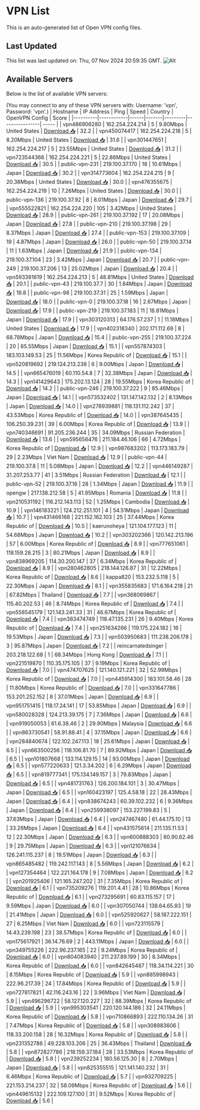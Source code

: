 # VPN List

This is an auto-generated list of Open VPN config files.

## Last Updated

This list was last updated on: Thu, 07 Nov 2024 20:59:35 GMT.
![Alt](https://repobeats.axiom.co/api/embed/186b98318ef1479477931607c1ad7d823f12451f.svg "Repobeats analytics image")

## Available Servers

Below is the list of available VPN servers:

(You may connect to any of these VPN servers with: Username: 'vpn', Password: 'vpn'.)
| Hostname | IP Address | Ping | Speed | Country | OpenVPN Config | Score |
|----------|------------|------|-------|---------|----------------| ----- |
| vpn486906280 | 162.254.224.214 | 5 | 9.80Mbps | United States | [Download 📥](./configs/server_0_US.ovpn) | 32.2 |
| vpn450074417 | 162.254.224.218 | 5 | 8.20Mbps | United States | [Download 📥](./configs/server_1_US.ovpn) | 31.6 |
| vpn301447651 | 162.254.224.217 | 5 | 23.55Mbps | United States | [Download 📥](./configs/server_2_US.ovpn) | 31.2 |
| vpn723544366 | 162.254.224.221 | 5 | 22.86Mbps | United States | [Download 📥](./configs/server_3_US.ovpn) | 30.5 |
| public-vpn-231 | 219.100.37.170 | 18 | 10.61Mbps | Japan | [Download 📥](./configs/server_4_JP.ovpn) | 30.2 |
| vpn314773604 | 162.254.224.215 | 9 | 20.38Mbps | United States | [Download 📥](./configs/server_5_US.ovpn) | 30.0 |
| vpn476355675 | 162.254.224.219 | 10 | 7.26Mbps | United States | [Download 📥](./configs/server_6_US.ovpn) | 30.0 |
| public-vpn-136 | 219.100.37.92 | 8 | 8.01Mbps | Japan | [Download 📥](./configs/server_7_JP.ovpn) | 29.7 |
| vpn555522821 | 162.254.224.220 | 105 | 3.42Mbps | United States | [Download 📥](./configs/server_8_US.ovpn) | 28.9 |
| public-vpn-261 | 219.100.37.192 | 17 | 20.08Mbps | Japan | [Download 📥](./configs/server_9_JP.ovpn) | 27.8 |
| public-vpn-210 | 219.100.37.198 | 29 | 8.37Mbps | Japan | [Download 📥](./configs/server_10_JP.ovpn) | 27.4 |
| public-vpn-153 | 219.100.37.109 | 19 | 4.87Mbps | Japan | [Download 📥](./configs/server_11_JP.ovpn) | 26.0 |
| public-vpn-50 | 219.100.37.14 | 11 | 1.63Mbps | Japan | [Download 📥](./configs/server_12_JP.ovpn) | 21.9 |
| public-vpn-134 | 219.100.37.104 | 23 | 3.42Mbps | Japan | [Download 📥](./configs/server_13_JP.ovpn) | 20.7 |
| public-vpn-249 | 219.100.37.206 | 13 | 25.02Mbps | Japan | [Download 📥](./configs/server_14_JP.ovpn) | 20.4 |
| vpn593381619 | 162.254.224.213 | 5 | 48.81Mbps | United States | [Download 📥](./configs/server_15_US.ovpn) | 20.1 |
| public-vpn-43 | 219.100.37.7 | 30 | 1.84Mbps | Japan | [Download 📥](./configs/server_16_JP.ovpn) | 19.8 |
| public-vpn-98 | 219.100.37.31 | 25 | 1.59Mbps | Japan | [Download 📥](./configs/server_17_JP.ovpn) | 18.0 |
| public-vpn-0 | 219.100.37.18 | 16 | 2.67Mbps | Japan | [Download 📥](./configs/server_18_JP.ovpn) | 17.9 |
| public-vpn-219 | 219.100.37.183 | 11 | 18.81Mbps | Japan | [Download 📥](./configs/server_19_JP.ovpn) | 17.9 |
| vpn303120313 | 64.176.57.237 | 1 | 11.18Mbps | United States | [Download 📥](./configs/server_20_US.ovpn) | 17.9 |
| vpn402318340 | 202.171.112.69 | 8 | 68.78Mbps | Japan | [Download 📥](./configs/server_21_JP.ovpn) | 15.4 |
| public-vpn-255 | 219.100.37.224 | 20 | 65.55Mbps | Japan | [Download 📥](./configs/server_22_JP.ovpn) | 15.1 |
| vpn557874303 | 183.103.149.53 | 25 | 11.56Mbps | Korea Republic of | [Download 📥](./configs/server_23_KR.ovpn) | 15.1 |
| vpn520819692 | 219.124.213.238 | 6 | 9.00Mbps | Japan | [Download 📥](./configs/server_24_JP.ovpn) | 14.5 |
| vpn665476019 | 60.110.54.8 | 7 | 32.38Mbps | Japan | [Download 📥](./configs/server_25_JP.ovpn) | 14.3 |
| vpn141429643 | 175.202.13.124 | 28 | 19.55Mbps | Korea Republic of | [Download 📥](./configs/server_26_KR.ovpn) | 14.2 |
| public-vpn-246 | 219.100.37.222 | 9 | 85.46Mbps | Japan | [Download 📥](./configs/server_27_JP.ovpn) | 14.1 |
| vpn573532402 | 131.147.142.132 | 2 | 8.13Mbps | Japan | [Download 📥](./configs/server_28_JP.ovpn) | 14.0 |
| vpn278939881 | 118.131.112.242 | 37 | 43.53Mbps | Korea Republic of | [Download 📥](./configs/server_29_KR.ovpn) | 14.0 |
| vpn387645435 | 106.250.39.231 | 39 | 6.00Mbps | Korea Republic of | [Download 📥](./configs/server_30_KR.ovpn) | 13.9 |
| vpn740346691 | 91.205.236.244 | 35 | 34.09Mbps | Russian Federation | [Download 📥](./configs/server_31_RU.ovpn) | 13.6 |
| vpn595656476 | 211.184.46.106 | 66 | 4.72Mbps | Korea Republic of | [Download 📥](./configs/server_32_KR.ovpn) | 12.9 |
| vpn987683202 | 113.173.183.79 | 29 | 2.23Mbps | Viet Nam | [Download 📥](./configs/server_33_VN.ovpn) | 12.9 |
| public-vpn-44 | 219.100.37.8 | 11 | 5.08Mbps | Japan | [Download 📥](./configs/server_34_JP.ovpn) | 12.2 |
| vpn446149287 | 31.207.253.77 | 41 | 3.51Mbps | Russian Federation | [Download 📥](./configs/server_35_RU.ovpn) | 12.1 |
| public-vpn-52 | 219.100.37.16 | 28 | 1.34Mbps | Japan | [Download 📥](./configs/server_36_JP.ovpn) | 11.9 |
| opengw | 217.138.212.58 | 5 | 41.95Mbps | Romania | [Download 📥](./configs/server_37_RO.ovpn) | 11.8 |
| vpn210531192 | 116.212.143.113 | 52 | 1.25Mbps | Cambodia | [Download 📥](./configs/server_38_KH.ovpn) | 10.9 |
| vpn146183221 | 124.212.251.101 | 4 | 54.51Mbps | Japan | [Download 📥](./configs/server_39_JP.ovpn) | 10.7 |
| vpn431466168 | 221.152.162.103 | 25 | 37.44Mbps | Korea Republic of | [Download 📥](./configs/server_40_KR.ovpn) | 10.5 |
| kaerunoheya | 121.104.177.123 | 11 | 54.68Mbps | Japan | [Download 📥](./configs/server_41_JP.ovpn) | 10.2 |
| vpn303202366 | 120.142.213.196 | 57 | 6.00Mbps | Korea Republic of | [Download 📥](./configs/server_42_KR.ovpn) | 8.9 |
| vpn777651061 | 118.159.28.215 | 3 | 80.21Mbps | Japan | [Download 📥](./configs/server_43_JP.ovpn) | 8.9 |
| vpn838969205 | 114.30.200.147 | 37 | 6.34Mbps | Korea Republic of | [Download 📥](./configs/server_44_KR.ovpn) | 8.9 |
| vpn280462805 | 218.144.126.87 | 31 | 12.22Mbps | Korea Republic of | [Download 📥](./configs/server_45_KR.ovpn) | 8.6 |
| kappa820 | 153.232.5.118 | 5 | 22.30Mbps | Japan | [Download 📥](./configs/server_46_JP.ovpn) | 8.1 |
| vpn355835683 | 171.6.164.218 | 21 | 67.82Mbps | Thailand | [Download 📥](./configs/server_47_TH.ovpn) | 7.7 |
| vpn368069867 | 115.40.202.53 | 46 | 8.74Mbps | Korea Republic of | [Download 📥](./configs/server_48_KR.ovpn) | 7.4 |
| vpn558545179 | 121.143.241.33 | 31 | 46.67Mbps | Korea Republic of | [Download 📥](./configs/server_49_KR.ovpn) | 7.4 |
| vpn383474749 | 118.47.135.231 | 26 | 9.40Mbps | Korea Republic of | [Download 📥](./configs/server_50_KR.ovpn) | 7.4 |
| vpn251634266 | 119.175.224.182 | 16 | 19.53Mbps | Japan | [Download 📥](./configs/server_51_JP.ovpn) | 7.3 |
| vpn503950683 | 111.238.206.178 | 3 | 95.87Mbps | Japan | [Download 📥](./configs/server_52_JP.ovpn) | 7.2 |
| reincarnatedsinger | 203.218.122.68 | 1 | 68.34Mbps | Hong Kong | [Download 📥](./configs/server_53_HK.ovpn) | 7.1 |
| vpn221519870 | 110.35.175.105 | 37 | 9.19Mbps | Korea Republic of | [Download 📥](./configs/server_54_KR.ovpn) | 7.0 |
| vpn474707625 | 121.140.121.221 | 32 | 52.99Mbps | Korea Republic of | [Download 📥](./configs/server_55_KR.ovpn) | 7.0 |
| vpn445914300 | 183.101.58.46 | 28 | 11.80Mbps | Korea Republic of | [Download 📥](./configs/server_56_KR.ovpn) | 7.0 |
| vpn331647786 | 153.201.252.152 | 8 | 37.01Mbps | Japan | [Download 📥](./configs/server_57_JP.ovpn) | 6.9 |
| vpn951751415 | 118.17.24.141 | 17 | 53.85Mbps | Japan | [Download 📥](./configs/server_58_JP.ovpn) | 6.9 |
| vpn580028328 | 124.213.39.175 | 7 | 7.36Mbps | Japan | [Download 📥](./configs/server_59_JP.ovpn) | 6.6 |
| vpn919050053 | 61.6.38.46 | 2 | 29.90Mbps | Malaysia | [Download 📥](./configs/server_60_MY.ovpn) | 6.6 |
| vpn863730541 | 58.91.88.41 | 4 | 37.15Mbps | Japan | [Download 📥](./configs/server_61_JP.ovpn) | 6.6 |
| vpn284840674 | 122.102.247.113 | 18 | 25.61Mbps | Japan | [Download 📥](./configs/server_62_JP.ovpn) | 6.5 |
| vpn663500256 | 118.106.81.70 | 7 | 89.92Mbps | Japan | [Download 📥](./configs/server_63_JP.ovpn) | 6.5 |
| vpn101807668 | 133.114.129.15 | 14 | 93.00Mbps | Japan | [Download 📥](./configs/server_64_JP.ovpn) | 6.5 |
| vpn577220633 | 121.3.34.202 | 6 | 6.29Mbps | Japan | [Download 📥](./configs/server_65_JP.ovpn) | 6.5 |
| vpn819777341 | 175.134.149.157 | 3 | 79.83Mbps | Japan | [Download 📥](./configs/server_66_JP.ovpn) | 6.5 |
| vpn481731763 | 126.200.184.101 | 3 | 30.47Mbps | Japan | [Download 📥](./configs/server_67_JP.ovpn) | 6.5 |
| vpn160423197 | 125.4.58.18 | 22 | 28.43Mbps | Japan | [Download 📥](./configs/server_68_JP.ovpn) | 6.4 |
| vpn838674243 | 60.39.102.232 | 6 | 9.36Mbps | Japan | [Download 📥](./configs/server_69_JP.ovpn) | 6.4 |
| vpn259938097 | 153.227.199.83 | 5 | 37.63Mbps | Japan | [Download 📥](./configs/server_70_JP.ovpn) | 6.4 |
| vpn247467480 | 61.44.175.10 | 13 | 33.26Mbps | Japan | [Download 📥](./configs/server_71_JP.ovpn) | 6.4 |
| vpn431575614 | 211.135.11.53 | 12 | 22.30Mbps | Japan | [Download 📥](./configs/server_72_JP.ovpn) | 6.3 |
| vpn600888303 | 60.90.62.46 | 9 | 29.75Mbps | Japan | [Download 📥](./configs/server_73_JP.ovpn) | 6.3 |
| vpn121076634 | 126.241.115.237 | 8 | 19.51Mbps | Japan | [Download 📥](./configs/server_74_JP.ovpn) | 6.3 |
| vpn865485482 | 119.242.117.143 | 8 | 5.56Mbps | Japan | [Download 📥](./configs/server_75_JP.ovpn) | 6.2 |
| vpn127354464 | 122.221.164.178 | 9 | 7.08Mbps | Japan | [Download 📥](./configs/server_76_JP.ovpn) | 6.2 |
| vpn201925406 | 121.165.247.202 | 31 | 7.35Mbps | Korea Republic of | [Download 📥](./configs/server_77_KR.ovpn) | 6.1 |
| vpn735209276 | 119.201.4.41 | 28 | 10.86Mbps | Korea Republic of | [Download 📥](./configs/server_78_KR.ovpn) | 6.1 |
| vpn273295691 | 60.83.115.157 | 17 | 9.59Mbps | Japan | [Download 📥](./configs/server_79_JP.ovpn) | 6.0 |
| vpn307050744 | 138.64.65.93 | 19 | 21.41Mbps | Japan | [Download 📥](./configs/server_80_JP.ovpn) | 6.0 |
| vpn525920627 | 58.187.222.151 | 27 | 6.25Mbps | Viet Nam | [Download 📥](./configs/server_81_VN.ovpn) | 6.0 |
| vpn723115579 | 14.43.239.198 | 23 | 38.57Mbps | Korea Republic of | [Download 📥](./configs/server_82_KR.ovpn) | 6.0 |
| vpn175617921 | 36.14.76.69 | 2 | 443.11Mbps | Japan | [Download 📥](./configs/server_83_JP.ovpn) | 6.0 |
| vpn349755226 | 222.96.237.165 | 22 | 9.24Mbps | Korea Republic of | [Download 📥](./configs/server_84_KR.ovpn) | 6.0 |
| vpn804083940 | 211.237.89.199 | 30 | 8.34Mbps | Korea Republic of | [Download 📥](./configs/server_85_KR.ovpn) | 6.0 |
| vpn842645487 | 118.34.114.221 | 30 | 8.15Mbps | Korea Republic of | [Download 📥](./configs/server_86_KR.ovpn) | 5.9 |
| vpn885998943 | 222.96.217.39 | 24 | 17.84Mbps | Korea Republic of | [Download 📥](./configs/server_87_KR.ovpn) | 5.9 |
| vpn727817821 | 42.116.243.16 | 22 | 3.96Mbps | Viet Nam | [Download 📥](./configs/server_88_VN.ovpn) | 5.9 |
| vpn496296722 | 58.127.120.227 | 32 | 88.39Mbps | Korea Republic of | [Download 📥](./configs/server_89_KR.ovpn) | 5.9 |
| vpn995303541 | 220.120.144.186 | 32 | 24.11Mbps | Korea Republic of | [Download 📥](./configs/server_90_KR.ovpn) | 5.8 |
| vpn710866893 | 222.110.134.26 | 31 | 7.47Mbps | Korea Republic of | [Download 📥](./configs/server_91_KR.ovpn) | 5.8 |
| vpn308983606 | 118.33.200.158 | 28 | 16.32Mbps | Korea Republic of | [Download 📥](./configs/server_92_KR.ovpn) | 5.8 |
| vpn231352786 | 49.228.103.206 | 25 | 36.43Mbps | Thailand | [Download 📥](./configs/server_93_TH.ovpn) | 5.8 |
| vpn872827786 | 218.159.37.184 | 28 | 33.53Mbps | Korea Republic of | [Download 📥](./configs/server_94_KR.ovpn) | 5.8 |
| vpn239252234 | 180.56.125.30 | 8 | 2.70Mbps | Japan | [Download 📥](./configs/server_95_JP.ovpn) | 5.8 |
| vpn825355515 | 121.141.140.232 | 31 | 6.46Mbps | Korea Republic of | [Download 📥](./configs/server_96_KR.ovpn) | 5.7 |
| vpn932709225 | 221.153.214.237 | 32 | 58.09Mbps | Korea Republic of | [Download 📥](./configs/server_97_KR.ovpn) | 5.6 |
| vpn449615132 | 222.109.127.100 | 31 | 9.52Mbps | Korea Republic of | [Download 📥](./configs/server_98_KR.ovpn) | 5.6 |
